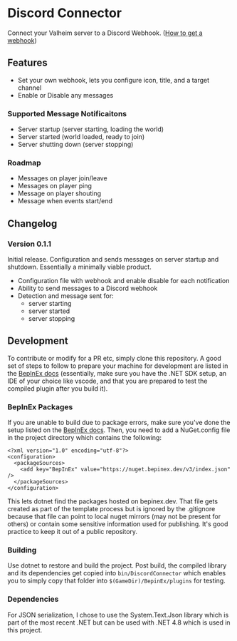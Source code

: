 # Discord Connector

Connect your Valheim server to a Discord Webhook. ([How to get a webhook](Metadata/HowtoGuide.md))

## Features

- Set your own webhook, lets you configure icon, title, and a target channel
- Enable or Disable any messages

### Supported Message Notificaitons

- Server startup (server starting, loading the world)
- Server started (world loaded, ready to join)
- Server shutting down (server stopping)

### Roadmap

- Messages on player join/leave
- Messages on player ping
- Message on player shouting
- Message when events start/end

## Changelog

### Version 0.1.1

Initial release. Configuration and sends messages on server startup and shutdown.
Essentially a minimally viable product.

- Configuration file with webhook and enable disable for each notification
- Ability to send messages to a Discord webhook
- Detection and message sent for:
    - server starting
    - server started
    - server stopping

## Development

To contribute or modify for a PR etc, simply clone this repository. A good set of
steps to follow to prepare your machine for development are listed in the
[BepInEx docs](https://docs.bepinex.dev/master/articles/dev_guide/plugin_tutorial/1_setup.html)
(essentially, make sure you have the .NET SDK setup, an IDE of your choice like
vscode, and that you are prepared to test the compiled plugin after you build it).

### BepInEx Packages

If you are unable to build due to package errors, make sure you've done the setup listed on the
[BepInEx docs](https://docs.bepinex.dev/master/articles/dev_guide/plugin_tutorial/1_setup.html).
Then, you need to add a NuGet.config file in the project directory which contains the following:

```
<?xml version="1.0" encoding="utf-8"?>
<configuration>
  <packageSources>
    <add key="BepInEx" value="https://nuget.bepinex.dev/v3/index.json" />
  </packageSources>
</configuration>
```

This lets dotnet find the packages hosted on bepinex.dev. That file gets created as
part of the template process but is ignored by the .gitignore because that file
can point to local nuget mirrors (may not be present for others) or contain some
sensitive information used for publishing. It's good practice to keep it out of a
public repository.

### Building

Use dotnet to restore and build the project. Post build, the compiled library and its 
dependencies get copied into `bin/DiscordConnector` which enables you to simply copy 
that folder into `$(GameDir)/BepinEx/plugins` for testing.

### Dependencies

For JSON serialization, I chose to use the System.Text.Json library which is part of
the most recent .NET but can be used with .NET 4.8 which is used in this project.
